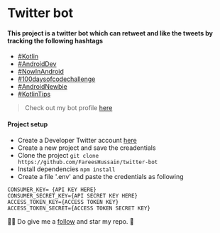  # Twitter bot
 #### This project is a twitter bot which can retweet and like the tweets by tracking the following hashtags
  - [#Kotlin](https://twitter.com/hashtag/Kotlin)
  - [#AndroidDev](https://twitter.com/hashtag/AndroidDev)
  - [#NowInAndroid](https://twitter.com/hashtag/NowInAndroid)
  - [#100daysofcodechallenge](https://twitter.com/hashtag/100daysofcodechallenge)
  - [#AndroidNewbie](https://twitter.com/hashtag/AndroidNewbie)
  - [#KotlinTips](https://twitter.com/hashtag/KotlinTips)

> Check out my bot profile [here](https://twitter.com/KotlinSupprtBot)
 
 #### Project setup
 - Create a Developer Twitter account [here](https://developer.twitter.com/en)
 - Create a new project and save the creadentials
 - Clone the project `git clone https://github.com/FareesHussain/twitter-bot`
 - Install dependencies `npm install`
 - Create a file '.env' and paste the credentials as following
```
CONSUMER_KEY= {API KEY HERE}
CONSUMER_SECRET_KEY={API SECRET KEY HERE}
ACCESS_TOKEN_KEY={ACCESS TOKEN KEY}
ACCESS_TOKEN_SECRET={ACCESS TOKEN SECRET KEY}
```

🤗🤗  Do give me a [follow](https://github.com/FareesHussain) and star my repo. 🌟

